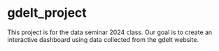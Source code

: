 # gdelt_project
This project is for the data seminar 2024 class. Our goal is to create an interactive dashboard using data collected from the gdelt website.
